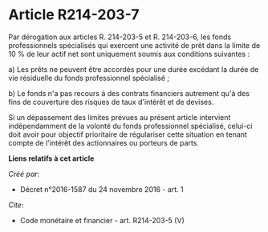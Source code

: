 # Article R214-203-7

Par dérogation aux articles R. 214-203-5 et R. 214-203-6, les fonds professionnels spécialisés qui exercent une activité de
prêt dans la limite de 10 % de leur actif net sont uniquement soumis aux conditions suivantes :

a) Les prêts ne peuvent être accordés pour une durée excédant la durée de vie résiduelle du fonds professionnel spécialisé ;

b) Le fonds n'a pas recours à des contrats financiers autrement qu'à des fins de couverture des risques de taux d'intérêt et
de devises.

Si un dépassement des limites prévues au présent article intervient indépendamment de la volonté du fonds professionnel
spécialisé, celui-ci doit avoir pour objectif prioritaire de régulariser cette situation en tenant compte de l'intérêt des
actionnaires ou porteurs de parts.

**Liens relatifs à cet article**

_Créé par_:

  - Décret n°2016-1587 du 24 novembre 2016 - art. 1

_Cite_:

  - Code monétaire et financier - art. R214-203-5 (V)
